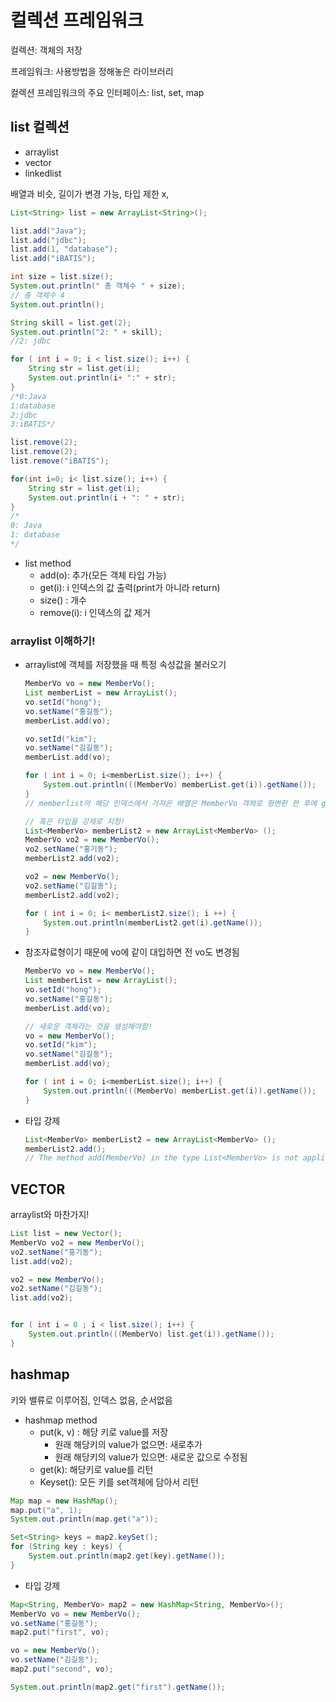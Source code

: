 # 컬렉션 프레임워크

컬렉션: 객체의 저장

프레임워크: 사용방법을 정해놓은 라이브러리



컬렉션 프레임워크의 주요 인터페이스: list, set, map



## list 컬렉션

- arraylist
- vector
- linkedlist



배열과 비슷, 길이가 변경 가능, 타입 제한 x, 

```java
List<String> list = new ArrayList<String>();

list.add("Java");
list.add("jdbc");
list.add(1, "database");
list.add("iBATIS");

int size = list.size();
System.out.println(" 총 객체수 " + size);
// 총 객체수 4
System.out.println();

String skill = list.get(2);
System.out.println("2: " + skill);
//2: jdbc

for ( int i = 0; i < list.size(); i++) {
    String str = list.get(i);
    System.out.println(i+ ":" + str);
}
/*0:Java
1:database
2:jdbc
3:iBATIS*/

list.remove(2);
list.remove(2);
list.remove("iBATIS");

for(int i=0; i< list.size(); i++) {
    String str = list.get(i);
    System.out.println(i + ": " + str);
}
/*
0: Java
1: database
*/
```



* list method
  * add(o): 추가(모든 객체 타입 가능)
  * get(i): i 인덱스의 값 출력(print가 아니라 return)
  * size() : 개수
  * remove(i): i 인덱스의 값 제거



### arraylist 이해하기!

* arraylist에 객체를 저장했을 때 특정 속성값을 불러오기

  ```java
  MemberVo vo = new MemberVo();
  List memberList = new ArrayList();
  vo.setId("hong");
  vo.setName("홍길동");
  memberList.add(vo);
  
  vo.setId("kim");
  vo.setName("김길동");
  memberList.add(vo);
  
  for ( int i = 0; i<memberList.size(); i++) {
      System.out.println(((MemberVo) memberList.get(i)).getName());
  }
  // memberlist의 해당 인덱스에서 가져온 배열은 MemberVo 객체로 형변환 한 후에 getname을 가져와야함
  
  // 혹은 타입을 강제로 지정!
  List<MemberVo> memberList2 = new ArrayList<MemberVo> ();
  MemberVo vo2 = new MemberVo();
  vo2.setName("홍기동");
  memberList2.add(vo2);
  
  vo2 = new MemberVo();
  vo2.setName("김길동");
  memberList2.add(vo2);
  
  for ( int i = 0; i< memberList2.size(); i ++) {
      System.out.println(memberList2.get(i).getName());
  }
  ```

  

* 참조자료형이기 때문에 vo에 같이 대입하면 전 vo도 변경됨 

  ```java
  MemberVo vo = new MemberVo();
  List memberList = new ArrayList();
  vo.setId("hong");
  vo.setName("홍길동");
  memberList.add(vo);
  
  // 새로운 객체라는 것을 생성해야함!
  vo = new MemberVo();
  vo.setId("kim");
  vo.setName("김길동");
  memberList.add(vo);
  
  for ( int i = 0; i<memberList.size(); i++) {
      System.out.println(((MemberVo) memberList.get(i)).getName());
  }
  ```

  

* 타입 강제

  ```java
  List<MemberVo> memberList2 = new ArrayList<MemberVo> ();
  memberList2.add();
  // The method add(MemberVo) in the type List<MemberVo> is not applicable for the arguments ()
  ```

  



## VECTOR

arraylist와 마찬가지!

```java
List list = new Vector();
MemberVo vo2 = new MemberVo();
vo2.setName("홍기동");
list.add(vo2);

vo2 = new MemberVo();
vo2.setName("김길동");
list.add(vo2);


for ( int i = 0 ; i < list.size(); i++) {
    System.out.println(((MemberVo) list.get(i)).getName());
}
```



## hashmap

키와 밸류로 이루어짐, 인덱스 없음, 순서없음

* hashmap method
  * put(k, v) : 해당 키로 value를 저장
    * 원래 해당키의 value가 없으면: 새로추가
    * 원래 해당키의 value가 있으면: 새로운 값으로 수정됨
  * get(k): 해당키로 value를 리턴
  * Keyset(): 모든 키를 set객체에 담아서 리턴

```java
Map map = new HashMap();
map.put("a", 1);
System.out.println(map.get("a"));
```

```java
Set<String> keys = map2.keySet();
for (String key : keys) {
    System.out.println(map2.get(key).getName());
}
```



* 타입 강제

```java
Map<String, MemberVo> map2 = new HashMap<String, MemberVo>();
MemberVo vo = new MemberVo();
vo.setName("홍길동");
map2.put("first", vo);

vo = new MemberVo();
vo.setName("김길동");
map2.put("second", vo);

System.out.println(map2.get("first").getName());
```

